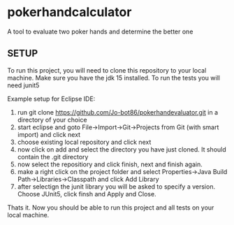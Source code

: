 # pokerhandcalculator
A tool to evaluate two poker hands and determine the better one


## SETUP
To run this project, you will need to clone this repository to your local machine.
Make sure you have the jdk 15 installed.
To run the tests you will need junit5

Example setup for Eclipse IDE:
1. run git clone https://github.com/Jo-bot86/pokerhandevaluator.git in a directory of your choice
2. start eclipse and goto File->Import->Git->Projects from Git (with smart import) and click next 
3. choose existing local repository and click next
4. now click on add and select the directory you have just cloned. It should contain the .git directory
5. now select the repositiory and click finish, next and finish again.
6. make a right click on the project folder and select Properties->Java Build Path->Libraries->Classpath and click Add Library
7. after selectign the junit library you will be asked to specify a version. Choose JUnit5, click finsh and Apply and Close.

Thats it. Now you should be able to run this project and all tests on your local machine.
